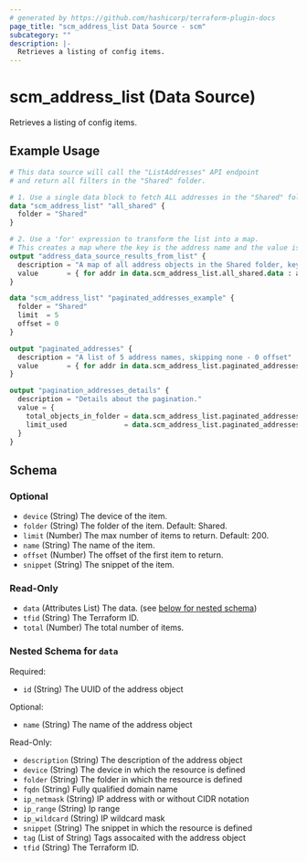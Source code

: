 ```yaml
---
# generated by https://github.com/hashicorp/terraform-plugin-docs
page_title: "scm_address_list Data Source - scm"
subcategory: ""
description: |-
  Retrieves a listing of config items.
---
```


# scm_address_list (Data Source)

Retrieves a listing of config items.

## Example Usage

```terraform
# This data source will call the "ListAddresses" API endpoint
# and return all filters in the "Shared" folder.

# 1. Use a single data block to fetch ALL addresses in the "Shared" folder.
data "scm_address_list" "all_shared" {
  folder = "Shared"
}

# 2. Use a 'for' expression to transform the list into a map.
# This creates a map where the key is the address name and the value is the address object.
output "address_data_source_results_from_list" {
  description = "A map of all address objects in the Shared folder, keyed by id."
  value       = { for addr in data.scm_address_list.all_shared.data : addr.id => addr }
}

data "scm_address_list" "paginated_addresses_example" {
  folder = "Shared"
  limit  = 5
  offset = 0
}

output "paginated_addresses" {
  description = "A list of 5 address names, skipping none - 0 offset"
  value       = { for addr in data.scm_address_list.paginated_addresses_example.data : addr.id => addr }
}

output "pagination_addresses_details" {
  description = "Details about the pagination."
  value = {
    total_objects_in_folder = data.scm_address_list.paginated_addresses_example.total
    limit_used              = data.scm_address_list.paginated_addresses_example.limit
  }
}
```

<!-- schema generated by tfplugindocs -->
## Schema

### Optional

- `device` (String) The device of the item.
- `folder` (String) The folder of the item. Default: Shared.
- `limit` (Number) The max number of items to return. Default: 200.
- `name` (String) The name of the item.
- `offset` (Number) The offset of the first item to return.
- `snippet` (String) The snippet of the item.

### Read-Only

- `data` (Attributes List) The data. (see [below for nested schema](#nestedatt--data))
- `tfid` (String) The Terraform ID.
- `total` (Number) The total number of items.

<a id="nestedatt--data"></a>
### Nested Schema for `data`

Required:

- `id` (String) The UUID of the address object

Optional:

- `name` (String) The name of the address object

Read-Only:

- `description` (String) The description of the address object
- `device` (String) The device in which the resource is defined
- `folder` (String) The folder in which the resource is defined
- `fqdn` (String) Fully qualified domain name
- `ip_netmask` (String) IP address with or without CIDR notation
- `ip_range` (String) Ip range
- `ip_wildcard` (String) IP wildcard mask
- `snippet` (String) The snippet in which the resource is defined
- `tag` (List of String) Tags assocaited with the address object
- `tfid` (String) The Terraform ID.
